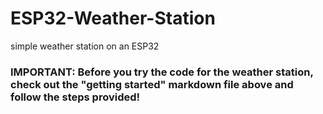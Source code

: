 # ESP32-Weather-Station
simple weather station on an ESP32

### IMPORTANT: Before you try the code for the weather station, check out the "getting started" markdown file above and follow the steps provided!
